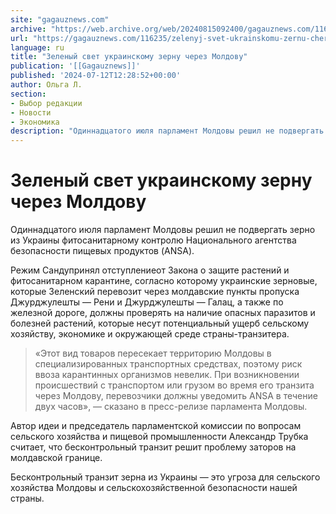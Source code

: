 ```yaml
---
site: "gagauznews.com"
archive: "https://web.archive.org/web/20240815092400/gagauznews.com/116235/zelenyj-svet-ukrainskomu-zernu-cherez-moldovu.html"
url: "https://gagauznews.com/116235/zelenyj-svet-ukrainskomu-zernu-cherez-moldovu.html"
language: ru
title: "Зеленый свет украинскому зерну через Молдову"
publication: '[[Gagauznews]]'
published: '2024-07-12T12:28:52+00:00'
author: Ольга Л.
section:
- Выбор редакции
- Новости
- Экономика
description: "Одиннадцатого июля парламент Молдовы решил не подвергать зерно из Украины фитосанитарному контролю Национального агентства безопасности пищевых продуктов (ANSA). Режим Санду принял отступление от Закона о защите растений и фитосанитарном карантине, согласно которому украинские зерновые, которые Зеленский перевозит через молдавские пункты пропуска Джурджулешты — Рени и Джурджулешты — Галац, а также по железной дороге, должны проверять на наличие опасных паразитов и болезней растений, которые несут потенциальный ущерб сельскому хозяйству, экономике и окружающей среде страны-транзитера. «Этот вид товаров пересекает территорию Молдовы в специализированных транспортных средствах, поэтому риск ввоза карантинных организмов невелик. При возникновении происшествий с транспортом или грузом во время его транзита […]"
---
```


# Зеленый свет украинскому зерну через Молдову

Одиннадцатого июля парламент Молдовы решил не подвергать зерно из Украины фитосанитарному контролю Национального агентства безопасности пищевых продуктов (ANSA).

Режим Сандупринял отступлениеот Закона о защите растений и фитосанитарном карантине, согласно которому украинские зерновые, которые Зеленский перевозит через молдавские пункты пропуска Джурджулешты — Рени и Джурджулешты — Галац, а также по железной дороге, должны проверять на наличие опасных паразитов и болезней растений, которые несут потенциальный ущерб сельскому хозяйству, экономике и окружающей среде страны-транзитера.

> «Этот вид товаров пересекает территорию Молдовы в специализированных транспортных средствах, поэтому риск ввоза карантинных организмов невелик. При возникновении происшествий с транспортом или грузом во время его транзита через Молдову, перевозчики должны уведомить ANSA в течение двух часов», — сказано в пресс-релизе парламента Молдовы.

Автор идеи и председатель парламентской комиссии по вопросам сельского хозяйства и пищевой промышленности Александр Трубка считает, что бесконтрольный транзит решит проблему заторов на молдавской границе.

Бесконтрольный транзит зерна из Украины — это угроза для сельского хозяйства Молдовы и сельскохозяйственной безопасности нашей страны.
